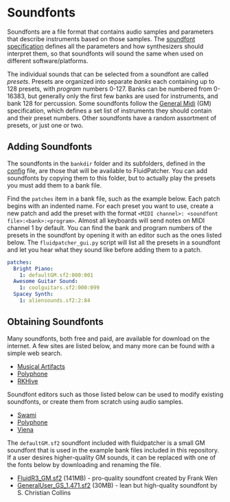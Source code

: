 # Soundfonts

Soundfonts are a file format that contains audio samples and parameters that describe instruments based on those samples. The [soundfont specification](http://www.synthfont.com/sfspec24.pdf) defines all the parameters and how synthesizers should interpret them, so that soundfonts will sound the same when used on different software/platforms.

The individual sounds that can be selected from a soundfont are called _presets_. Presets are organized into separate _banks_ each containing up to 128 presets, with _program_ numbers 0-127. Banks can be numbered from 0-16383, but generally only the first few banks are used for instruments, and bank 128 for percussion. Some soundfonts follow the [General Midi](https://www.midi.org/specifications/midi1-specifications/general-midi-specifications) (GM) specification, which defines a set list of instruments they should contain and their preset numbers. Other soundfonts have a random assortment of presets, or just one or two.

## Adding Soundfonts

The soundfonts in the `bankdir` folder and its subfolders, defined in the [config](basic_usage.md#config-files) file, are those that will be available to FluidPatcher. You can add soundfonts by copying them to this folder, but to actually play the presets you must add them to a bank file.

Find the `patches` item in a bank file, such as the example below. Each patch begins with an indented name. For each preset you want to use, create a new patch and add the preset with the format `<MIDI channel>: <soundfont file>:<bank>:<program>`. Almost all keyboards will send notes on MIDI channel 1 by default. You can find the bank and program numbers of the presets in the soundfont by opening it with an editor such as the ones listed below. The `fluidpatcher_gui.py` script will list all the presets in a soundfont and let you hear what they sound like before adding them to a patch.

```yaml
patches:
  Bright Piano:
	1: defaultGM.sf2:000:001
  Awesome Guitar Sound:
    1: coolguitars.sf2:000:099
  Spacey Synth:
	1: aliensounds.sf2:2:84
```

## Obtaining Soundfonts

Many soundfonts, both free and paid, are available for download on the internet. A few sites are listed below, and many more can be found with a simple web search.

* [Musical Artifacts](https://musical-artifacts.com/)
* [Polyphone](https://www.polyphone-soundfonts.com/download-soundfonts)
* [RKHive](https://rkhive.com/)

Soundfont editors such as those listed below can be used to modify existing soundfonts, or create them from scratch using audio samples.

* [Swami](http://www.swamiproject.org/)
* [Polyphone](https://www.polyphone-soundfonts.com/)
* [Viena](https://www.softpedia.com/get/Multimedia/Audio/Other-AUDIO-Tools/Viena.shtml)

The `defaultGM.sf2` soundfont included with fluidpatcher is a small GM soundfont that is used in the example bank files included in this repository. If a user desires higher-quality GM sounds, it can be replaced with one of the fonts below by downloading and renaming the file.

* [FluidR3_GM.sf2](https://archive.org/details/fluidr3-gm-gs) (141MB) - pro-quality soundfont created by Frank Wen
* [GeneralUser_GS_1.471.sf2](https://schristiancollins.com/generaluser) (30MB) - lean but high-quality soundfont by S. Christian Collins
